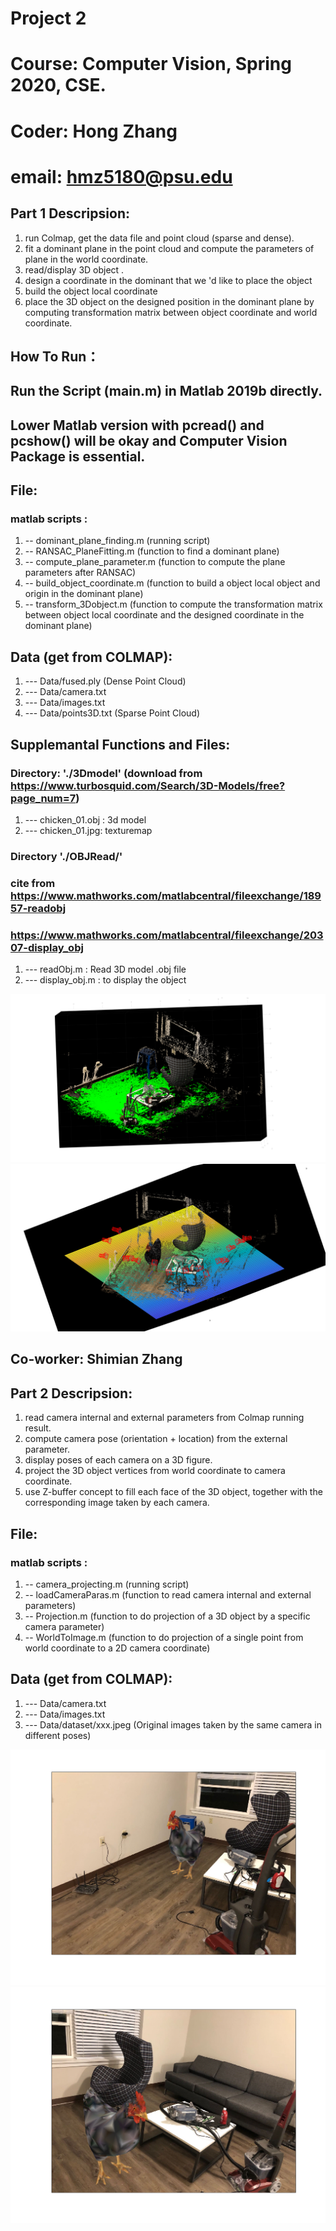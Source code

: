 # Project 2 
# Course: Computer Vision, Spring 2020, CSE.

# Coder: Hong Zhang
# email: hmz5180@psu.edu
## Part 1 Descripsion:
1. run Colmap, get the data file and point cloud (sparse and dense).
2. fit a dominant plane in the point cloud and compute the parameters of plane in the world coordinate.
3. read/display 3D object .
4. design a coordinate in the dominant that we 'd like to place the object 
5. build the object local coordinate
6. place the 3D object on the designed position in the dominant plane by computing transformation matrix between object coordinate and world coordinate.

## How To Run：
## Run the Script (main.m) in Matlab 2019b directly.
## Lower Matlab version with pcread() and pcshow() will be okay and Computer Vision Package is essential.

## File:
### matlab scripts : 
1. -- dominant_plane_finding.m (running script)
2. -- RANSAC_PlaneFitting.m (function to find a dominant plane)
3. -- compute_plane_parameter.m (function to compute the plane parameters after RANSAC)
4. -- build_object_coordinate.m (function to build a object local object and origin in the dominant plane)
5. -- transform_3Dobject.m (function to compute the transformation matrix between object local coordinate and  the designed coordinate in the dominant plane)

## Data (get from COLMAP):
1. --- Data/fused.ply (Dense Point Cloud)
2. --- Data/camera.txt
3. --- Data/images.txt
4. --- Data/points3D.txt (Sparse Point Cloud)

## Supplemantal Functions and Files:

### Directory: './3Dmodel' (download from https://www.turbosquid.com/Search/3D-Models/free?page_num=7)
1. --- chicken_01.obj : 3d model
2. --- chicken_01.jpg: texturemap
### Directory './OBJRead/' 
### cite from https://www.mathworks.com/matlabcentral/fileexchange/18957-readobj
### https://www.mathworks.com/matlabcentral/fileexchange/20307-display_obj

1. --- readObj.m : Read 3D model .obj file
2. --- display_obj.m : to display the object

![Result_1](https://github.com/HongZH2/AR_Scene/blob/master/results/After_RANSAC_Planefitting.png)
![Result_2](https://github.com/HongZH2/AR_Scene/blob/master/results/cameras.png)

## Co-worker: Shimian Zhang 
## Part 2 Descripsion:
1. read camera internal and external parameters from Colmap running result.
2. compute camera pose (orientation + location) from the external parameter.
3. display poses of each camera on a 3D figure.
4. project the 3D object vertices from world coordinate to camera coordinate. 
5. use Z-buffer concept to fill each face of the 3D object, together with the corresponding image taken by each camera.

## File:
### matlab scripts : 
1. -- camera_projecting.m (running script)
2. -- loadCameraParas.m (function to read camera internal and external parameters)
3. -- Projection.m (function to do projection of a 3D object by a specific camera parameter)
4. -- WorldToImage.m (function to do projection of a single point from world coordinate to a 2D camera coordinate)

## Data (get from COLMAP):
1. --- Data/camera.txt
2. --- Data/images.txt
3. --- Data/dataset/xxx.jpeg (Original images taken by the same camera in different poses)

![Result_3](https://github.com/HongZH2/AR_Scene/blob/master/results/projection_WechatIMG19.png)
![Result_4](https://github.com/HongZH2/AR_Scene/blob/master/results/projection_WechatIMG17.png)

